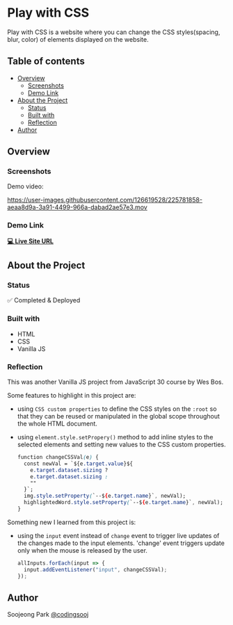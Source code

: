 # Play with CSS

Play with CSS is a website where you can change the CSS styles(spacing, blur, color) of elements displayed on the website.

## Table of contents

- [Overview](#overview)
  - [Screenshots](#screenshots)
  - [Demo Link](#demo-link)
- [About the Project](#about-the-project)
  - [Status](#status)
  - [Built with](#built-with)
  - [Reflection](#reflection)
- [Author](#author)

## Overview

### Screenshots

Demo video:

https://user-images.githubusercontent.com/126619528/225781858-aeaa8d9a-3a91-4499-966a-dabad2ae57e3.mov

### Demo Link

**[💻 Live Site URL](https://soojeong-park-ca.github.io/play-with-css/)**

## About the Project

### Status

✅ Completed & Deployed

### Built with

- HTML
- CSS
- Vanilla JS

### Reflection

This was another Vanilla JS project from JavaScript 30 course by Wes Bos.

Some features to highlight in this project are:

- using `CSS custom properties` to define the CSS styles on the `:root` so that they can be reused or manipulated in the global scope throughout the whole HTML document.

- using `element.style.setPropery()` method to add inline styles to the selected elements and setting new values to the CSS custom properties.

  ```css
  function changeCSSVal(e) {
    const newVal = `${e.target.value}${
      e.target.dataset.sizing ?
      e.target.dataset.sizing :
      ""
    }`;
    img.style.setProperty(`--${e.target.name}`, newVal);
    highlightedWord.style.setProperty(`--${e.target.name}`, newVal);
  }
  ```

Something new I learned from this project is:

- using the `input` event instead of `change` event to trigger live updates of the changes made to the input elements. 'change' event triggers update only when the mouse is released by the user.

  ```js
  allInputs.forEach(input => {
    input.addEventListener("input", changeCSSVal);
  });
  ```

## Author

Soojeong Park [@codingsooj](https://twitter.com/codingsooj)
